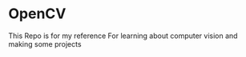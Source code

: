 # OpenCV
This Repo is for my reference 
For learning about computer vision
and making some projects
